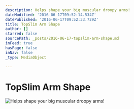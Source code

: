 ```yaml
---
description: Helps shape your big muscular droopy arms!
dateModified: '2016-06-17T09:52:14.534Z'
datePublished: '2016-06-17T09:52:33.729Z'
title: TopSlim Arm Shape
author: []
starred: false
sourcePath: _posts/2016-06-17-topslim-arm-shape.md
inFeed: true
hasPage: false
inNav: false
_type: MediaObject

---
```

# TopSlim Arm Shape
![Helps shape your big muscular droopy arms!](https://imgflo.herokuapp.com/graph/vahj1ThiexotieMo/c143671b17ab95041a5da4572fe11dbc/croprotate.png?cropheight=1100&cropwidth=821&degrees=0&input=https%3A%2F%2Fthe-grid-user-content.s3-us-west-2.amazonaws.com%2Fdc0e196f-6b9a-413a-bd31-42cde3d7bdf8.png&x=0&y=0)